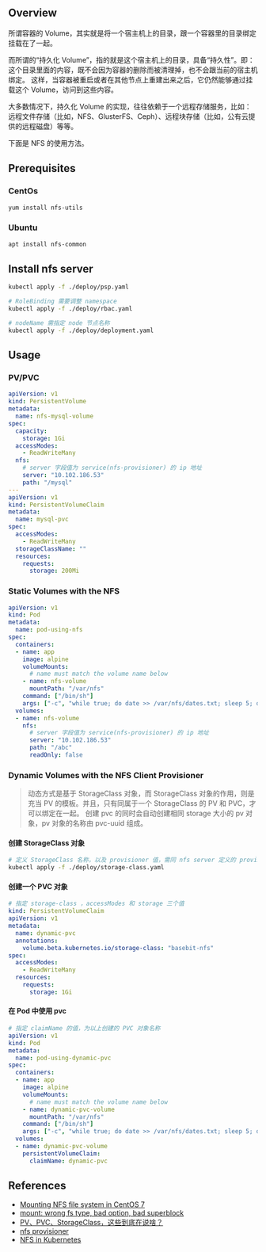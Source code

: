 ## Overview
所谓容器的 Volume，其实就是将一个宿主机上的目录，跟一个容器里的目录绑定挂载在了一起。

而所谓的“持久化 Volume”，指的就是这个宿主机上的目录，具备“持久性”。即：这个目录里面的内容，既不会因为容器的删除而被清理掉，也不会跟当前的宿主机绑定。
这样，当容器被重启或者在其他节点上重建出来之后，它仍然能够通过挂载这个 Volume，访问到这些内容。

大多数情况下，持久化 Volume 的实现，往往依赖于一个远程存储服务，比如：远程文件存储（比如，NFS、GlusterFS、Ceph）、远程块存储（比如，公有云提供的远程磁盘）等等。

下面是 NFS 的使用方法。

## Prerequisites
### CentOs

```bash
yum install nfs-utils
```

### Ubuntu

```bash
apt install nfs-common
```

## Install nfs server
```bash
kubectl apply -f ./deploy/psp.yaml

# RoleBinding 需要调整 namespace
kubectl apply -f ./deploy/rbac.yaml

# nodeName 需指定 node 节点名称
kubectl apply -f ./deploy/deployment.yaml
```

## Usage

### PV/PVC
```yaml
apiVersion: v1
kind: PersistentVolume
metadata:
  name: nfs-mysql-volume
spec:
  capacity:
    storage: 1Gi
  accessModes:
    - ReadWriteMany
  nfs:
  	# server 字段值为 service(nfs-provisioner) 的 ip 地址
    server: "10.102.186.53"
    path: "/mysql"
---
apiVersion: v1
kind: PersistentVolumeClaim
metadata:
  name: mysql-pvc
spec:
  accessModes:
    - ReadWriteMany
  storageClassName: ""
  resources:
    requests:
      storage: 200Mi
```
### Static Volumes with the NFS
```yaml
apiVersion: v1
kind: Pod
metadata:
  name: pod-using-nfs
spec:
  containers:
  - name: app
    image: alpine
    volumeMounts:
      # name must match the volume name below
    - name: nfs-volume
      mountPath: "/var/nfs"
    command: ["/bin/sh"]
    args: ["-c", "while true; do date >> /var/nfs/dates.txt; sleep 5; done"]
  volumes:
  - name: nfs-volume
    nfs:
      # server 字段值为 service(nfs-provisioner) 的 ip 地址
      server: "10.102.186.53"
      path: "/abc"
      readOnly: false
```

### Dynamic Volumes with the NFS Client Provisioner
> 动态方式是基于 StorageClass 对象，而 StorageClass 对象的作用，则是充当 PV 的模板。并且，只有同属于一个 StorageClass 的 PV 和 PVC，才可以绑定在一起。
> 创建 pvc 的同时会自动创建相同 storage 大小的 pv 对象，pv 对象的名称由 pvc-uuid 组成。

#### 创建 StorageClass 对象
```bash
# 定义 StorageClass 名称，以及 provisioner 值，需同 nfs server 定义的 provisioner 值一致
kubectl apply -f ./deploy/storage-class.yaml
```

#### 创建一个 PVC 对象
```yaml
# 指定 storage-class ，accessModes 和 storage 三个值
kind: PersistentVolumeClaim
apiVersion: v1
metadata:
  name: dynamic-pvc
  annotations:
    volume.beta.kubernetes.io/storage-class: "basebit-nfs"
spec:
  accessModes:
    - ReadWriteMany
  resources:
    requests:
      storage: 1Gi
```
#### 在 Pod 中使用 pvc
```yaml
# 指定 claimName 的值，为以上创建的 PVC 对象名称
apiVersion: v1
kind: Pod
metadata:
  name: pod-using-dynamic-pvc
spec:
  containers:
  - name: app
    image: alpine
    volumeMounts:
      # name must match the volume name below
    - name: dynamic-pvc-volume
      mountPath: "/var/nfs"
    command: ["/bin/sh"]
    args: ["-c", "while true; do date >> /var/nfs/dates.txt; sleep 5; done"]
  volumes:
  - name: dynamic-pvc-volume
    persistentVolumeClaim:
      claimName: dynamic-pvc
```

## References
- [Mounting NFS file system in CentOS 7](https://blog.hostonnet.com/mounting-nfs-centos-7)
- [mount: wrong fs type, bad option, bad superblock](https://www.svennd.be/mount-wrong-fs-type-bad-option-bad-superblock/)
- [PV、PVC、StorageClass，这些到底在说啥？](https://time.geekbang.org/column/article/42698)
- [nfs provisioner](https://github.com/kubernetes-incubator/external-storage/tree/master/nfs)
- [NFS in Kubernetes](https://opensource.ncsa.illinois.edu/confluence/display/~lambert8/NFS+in+Kubernetes)
